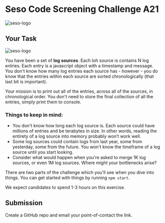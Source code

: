 # Seso Code Screening Challenge A21

<img align="center" src="https://seso-static-assets-localhost.s3.amazonaws.com/seso-logo-green-100x100.png" alt="seso-logo">


## Your Task

<img src="https://seso-static-assets-localhost.s3.amazonaws.com/seso-logo-green-100x100.png" align="center" alt="seso-logo">

You have been a set of **log sources**.  Each loh source is contains N log entries.  Each entry is a javascript object with a timestamp and message.  You don't know how many log entries each source has - however - you do know that the entries within each source are sorted chronologically (that last bit is important).

Your mission is to print out all of the entries, across all of the sources, in chronological order.  You don't need to store the final collection of all the entries, simply print them to console.

### Things to keep in mind:

* You don't know how long each log source is.  Each source could have millions of entries and be terabytes in size. In other words, reading the entirety of a log source into memory probably won’t work well.
* Some log sources could contain logs from last year, some from yesterday, some from the future. You won't know the timeframe of a log source until you start looking.
* Consider what would happen when you're asked to merge 1K log sources, or even 1M log sources.  Where might your bottlenecks arise?

There are two parts of the challenge which you'll see when you dive into things.  You can get started with things by running `npm start`.

We expect candidates to spend 1-3 hours on this exercise.

## Submission

Create a GitHub repo and email your point-of-contact the link.
